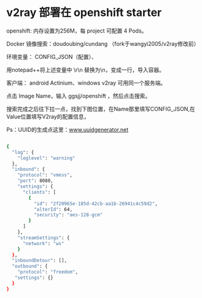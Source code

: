 
# v2ray 部署在 openshift starter
openshift: 内存设置为256M，每 project 可配置 4 Pods。

Docker 镜像搜索：doudoubing/cundang
（fork于wangyi2005/v2ray修改前）

环境变量： CONFIG_JSON（配置）、

用notepad++将上述变量中 \r\n 替换为\\n，变成一行，导入容器。

客户端： android Actinium、windows v2ray 可用同一个服务端。





点击 Image Name，输入 ggsjj/openshift ，然后点击搜索。

搜索完成之后往下拉一点，找到下图位置，在Name那里填写CONFIG_JSON,在Value位置填写V2ray的配置信息，

Ps：UUID的生成点这里：www.uuidgenerator.net





```bash

{
  "log": {
    "loglevel": "warning"
  },
  "inbound": {
    "protocol": "vmess",
    "port": 8080,
    "settings": {
      "clients": [
        {
          "id": "2f20965e-185d-42cb-aa1b-26941c4c59d2",
          "alterId": 64,
          "security": "aes-128-gcm"
        }
      ]
    },
    "streamSettings": {
      "network": "ws"
    }
  },
  "inboundDetour": [],
  "outbound": {
    "protocol": "freedom",
   "settings": {}
  }
}

```


